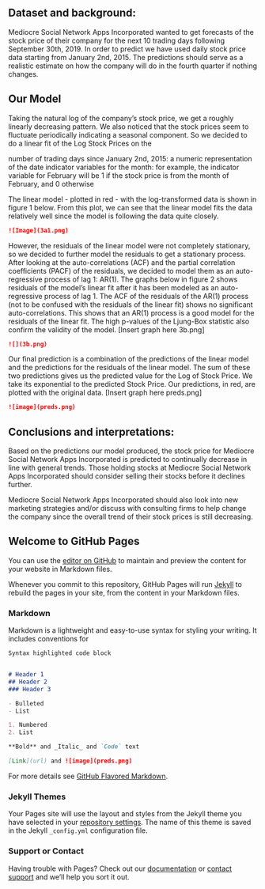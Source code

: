 ## Dataset and background:
Mediocre Social Network Apps Incorporated wanted to get forecasts of the stock price of their company for the next 10 trading days following September 30th, 2019. In order to predict we have used daily stock price data starting from January 2nd, 2015. The predictions should serve as a realistic estimate on how the company will do in the fourth quarter if nothing changes. 

## Our Model
Taking the natural log of the company’s stock price, we get a roughly linearly decreasing pattern. We also noticed that the stock prices seem to fluctuate periodically indicating a seasonal component. So we decided to do a linear fit of the Log Stock Prices on the

number of trading days since January 2nd, 2015: a numeric representation of the date
indicator variables for the month: for example, the indicator variable for February will be 1 if the stock price is from the month of February, and 0 otherwise

The linear model -  plotted in red - with the log-transformed data is shown in figure 1 below. From this plot, we can see that the linear model fits the data relatively well since the model is following the data quite closely.
```markdown
![Image](3a1.png)
```

However, the residuals of the linear model were not completely stationary, so we decided to further model the residuals to get a stationary process. After looking at the auto-correlations (ACF)  and the partial correlation coefficients (PACF) of the residuals, we decided to model them as an auto-regressive process of lag 1: AR(1). The graphs below in figure 2 shows residuals of the model’s linear fit after it has been modeled as an auto-regressive process of lag 1. The ACF of the residuals of the AR(1) process (not to be confused with the residuals of the linear fit) shows no significant auto-correlations. This shows that an AR(1) process is a good model for the residuals of the linear fit. The high p-values of the Ljung-Box statistic also confirm the validity of the model. [Insert graph here 3b.png]
```markdown
![](3b.png)
```

Our final prediction is a combination of the predictions of the linear model and the predictions for the residuals of the linear model. The sum of these two predictions gives us the predicted value for the Log of Stock Price. We take its exponential to the predicted Stock Price. Our predictions, in red, are plotted with the original data. [Insert graph here preds.png]
```markdown
![image](preds.png)
```
 
## Conclusions and interpretations: 
Based on the predictions our model produced, the stock price for Mediocre Social Network Apps Incorporated is predicted to continually decrease in line with general trends. Those holding stocks at Mediocre Social Network Apps Incorporated should consider selling their stocks before it declines further.

Mediocre Social Network Apps Incorporated should also look into new marketing strategies and/or discuss with consulting firms to help change the company since the overall trend of their stock prices is still decreasing. 

## Welcome to GitHub Pages

You can use the [editor on GitHub](https://github.com/fqzbdkh/153-project/edit/master/README.md) to maintain and preview the content for your website in Markdown files.

Whenever you commit to this repository, GitHub Pages will run [Jekyll](https://jekyllrb.com/) to rebuild the pages in your site, from the content in your Markdown files.

### Markdown

Markdown is a lightweight and easy-to-use syntax for styling your writing. It includes conventions for

```markdown
Syntax highlighted code block


# Header 1
## Header 2
### Header 3

- Bulleted
- List

1. Numbered
2. List

**Bold** and _Italic_ and `Code` text

[Link](url) and ![image](preds.png)
```

For more details see [GitHub Flavored Markdown](https://guides.github.com/features/mastering-markdown/).

### Jekyll Themes

Your Pages site will use the layout and styles from the Jekyll theme you have selected in your [repository settings](https://github.com/fqzbdkh/153-project/settings). The name of this theme is saved in the Jekyll `_config.yml` configuration file.

### Support or Contact

Having trouble with Pages? Check out our [documentation](https://help.github.com/categories/github-pages-basics/) or [contact support](https://github.com/contact) and we’ll help you sort it out.
